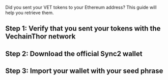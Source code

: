Did you sent your VET tokens to your Ethereum address? This guide will help you retrieve them.

## Step 1: Verify that you sent your tokens with the VechainThor network

## Step 2: Download the official Sync2 wallet

## Step 3: Import your wallet with your seed phrase
